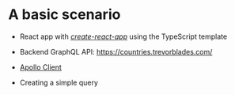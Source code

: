# A basic scenario

- React app with _[create-react-app](https://create-react-app.dev/)_ using the TypeScript template

- Backend GraphQL API: https://countries.trevorblades.com/

- [Apollo Client](https://www.apollographql.com/docs/react/)

- Creating a simple query

